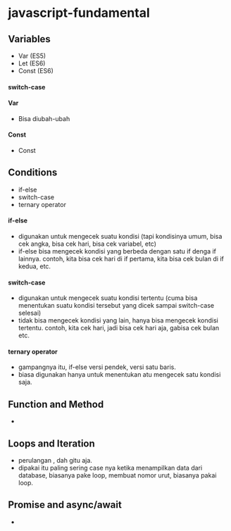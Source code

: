 # javascript-fundamental

## Variables
- Var (ES5)
- Let (ES6)
- Const (ES6)

#### switch-case
#### Var
- Bisa diubah-ubah

#### Const
- Const


## Conditions
- if-else
- switch-case
- ternary operator

#### if-else
- digunakan untuk mengecek suatu kondisi (tapi kondisinya umum, bisa cek angka, bisa cek hari, bisa cek variabel, etc)
- if-else bisa mengecek kondisi yang berbeda dengan satu if denga if lainnya. contoh, kita bisa cek hari di if pertama, kita bisa cek bulan di if kedua, etc.
#### switch-case
- digunakan untuk mengecek suatu kondisi tertentu (cuma bisa menentukan suatu kondisi tersebut yang dicek sampai switch-case selesai)
- tidak bisa mengecek kondisi yang lain, hanya bisa mengecek kondisi tertentu. contoh, kita cek hari, jadi bisa cek hari aja, gabisa cek bulan etc.
#### ternary operator
- gampangnya itu, if-else versi pendek, versi satu baris.
- biasa digunakan hanya untuk menentukan atu mengecek satu kondisi saja.

## Function and Method
- 

## Loops and Iteration
- perulangan , dah gitu aja.
- dipakai itu paling sering case nya ketika menampilkan data dari database, biasanya pake loop, membuat nomor urut, biasanya pakai loop.


## Promise and async/await
-
